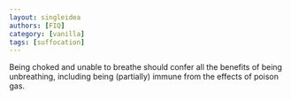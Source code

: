 ```yaml
---
layout: singleidea
authors: [FIQ]
category: [vanilla]
tags: [suffocation]
---
```

Being choked and unable to breathe should confer all the benefits of being unbreathing, including being (partially) immune from the effects of poison gas.
